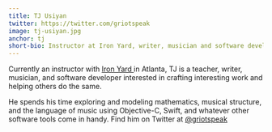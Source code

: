 ```yaml
---
title: TJ Usiyan
twitter: https://twitter.com/griotspeak
image: tj-usiyan.jpg
anchor: tj
short-bio: Instructor at Iron Yard, writer, musician and software developer
---
```


<p>Currently an instructor with <a href="https://www.theironyard.com/" target="_blank">Iron Yard </a>in Atlanta, TJ is a teacher, writer, musician, and software developer interested in crafting interesting work and helping others do the same.</p>

<p>He spends his time exploring and modeling mathematics, musical structure, and the language of music using Objective-C, Swift, and whatever other software tools come in handy. Find him on Twitter at <a href="https://twitter.com/griotspeak" target="_blank">@griotspeak</a></p>